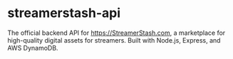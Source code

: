 # streamerstash-api
The official backend API for https://StreamerStash.com, a marketplace for high-quality digital assets for streamers. Built with Node.js, Express, and AWS DynamoDB.
